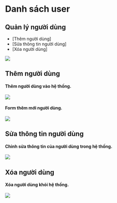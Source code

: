 # Danh sách user

## Quản lý người dùng

- [Thêm người dùng]
- [Sửa thông tin người dùng]
- [Xóa người dùng]

<img src="/images/md/user-list.png" >

## Thêm người dùng

#### Thêm người dùng vào hệ thống.
<img src="/images/md/user-new-step-1.png" >

#### Form thêm mới người dùng.
<img src="/images/md/user-new-step-2.png" >

## Sửa thông tin người dùng

#### Chỉnh sửa thông tin của người dùng trong hệ thống.
<img src="/images/md/user-edit-step-1.png" >

## Xóa người dùng

#### Xóa người dùng khỏi hệ thống.
<img src="/images/md/user-delete.png" >

